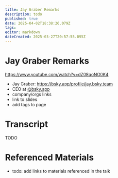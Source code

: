 ```yaml
---
title: Jay Graber Remarks
description: todo
published: true
date: 2025-04-02T18:38:26.079Z
tags: 
editor: markdown
dateCreated: 2025-03-27T20:57:55.095Z
---
```


# Jay Graber Remarks
https://www.youtube.com/watch?v=dZ08qoNO0K4 
- Jay Graber: https://bsky.app/profile/jay.bsky.team
- CEO at [@bsky.app](https://bsky.app/profile/bsky.app)
- company/orgs links
- link to slides
- add tags to page

# Transcript
TODO

# Referenced Materials
- todo: add links to materials referenced in the talk